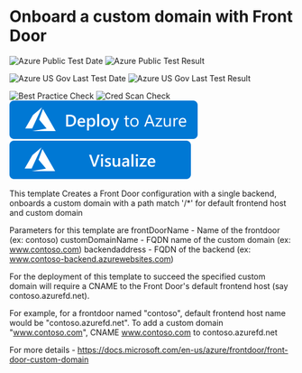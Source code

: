 # Onboard a custom domain with Front Door

![Azure Public Test Date](https://azurequickstartsservice.blob.core.windows.net/badges/101-front-door-custom-domain/PublicLastTestDate.svg)
![Azure Public Test Result](https://azurequickstartsservice.blob.core.windows.net/badges/101-front-door-custom-domain/PublicDeployment.svg)

![Azure US Gov Last Test Date](https://azurequickstartsservice.blob.core.windows.net/badges/101-front-door-custom-domain/FairfaxLastTestDate.svg)
![Azure US Gov Last Test Result](https://azurequickstartsservice.blob.core.windows.net/badges/101-front-door-custom-domain/FairfaxDeployment.svg)

![Best Practice Check](https://azurequickstartsservice.blob.core.windows.net/badges/101-front-door-custom-domain/BestPracticeResult.svg)
![Cred Scan Check](https://azurequickstartsservice.blob.core.windows.net/badges/101-front-door-custom-domain/CredScanResult.svg)
[![Deploy To Azure](https://raw.githubusercontent.com/Azure/azure-quickstart-templates/master/1-CONTRIBUTION-GUIDE/images/deploytoazure.svg?sanitize=true)](https://portal.azure.com/#create/Microsoft.Template/uri/https%3A%2F%2Fraw.githubusercontent.com%2FAzure%2Fazure-quickstart-templates%2Fmaster%2F101-front-door-custom-domain%2Fazuredeploy.json)
[![Visualize](https://raw.githubusercontent.com/Azure/azure-quickstart-templates/master/1-CONTRIBUTION-GUIDE/images/visualizebutton.svg?sanitize=true)](http://armviz.io/#/?load=https%3A%2F%2Fraw.githubusercontent.com%2FAzure%2Fazure-quickstart-templates%2Fmaster%2F101-front-door-custom-domain%2Fazuredeploy.json)

This template Creates a Front Door configuration with a single backend, onboards
a custom domain with a path match '/\*' for default frontend host and custom
domain

Parameters for this template are frontDoorName - Name of the frontdoor (ex:
contoso) customDomainName - FQDN name of the custom domain (ex: www.contoso.com)
backendaddress - FQDN of the backend (ex: www.contoso-backend.azurewebsites.com)

For the deployment of this template to succeed the specified custom domain will
require a CNAME to the Front Door's default frontend host (say
contoso.azurefd.net).

For example, for a frontdoor named "contoso", default frontend host name would
be "contoso.azurefd.net". To add a custom domain "www.contoso.com", CNAME
www.contoso.com to contoso.azurefd.net

For more details -
https://docs.microsoft.com/en-us/azure/frontdoor/front-door-custom-domain
